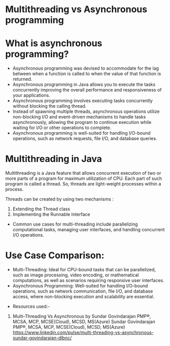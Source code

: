 # Multithreading vs Asynchronous programming
# What is asynchronous programming?
- Asynchronous programming was devised to accommodate for the lag between when a function is called to when the value of that function is returned.
- Asynchronous programming in Java allows you to execute the tasks concurrently improving the overall performance and responsiveness of your applications.
- Asynchronous programming involves executing tasks concurrently without blocking the calling thread.
- Instead of spawning multiple threads, asynchronous operations utilize non-blocking I/O and event-driven mechanisms to handle tasks asynchronously, 
  allowing the program to continue execution while waiting for I/O or other operations to complete.
- Asynchronous programming is well-suited for handling I/O-bound operations, such as network requests, file I/O, and database queries.

# Multithreading in Java
Multithreading is a Java feature that allows concurrent execution of two or more parts of a program for maximum utilization of CPU. 
Each part of such program is called a thread. So, threads are light-weight processes within a process.

Threads can be created by using two mechanisms :
1. Extending the Thread class
2. Implementing the Runnable Interface

- Common use cases for multi-threading include parallelizing computational tasks, managing user interfaces, and handling concurrent I/O operations.

# Use Case Comparison:
- Multi-Threading: Ideal for CPU-bound tasks that can be parallelized, such as image processing, video encoding, or mathematical computations, 
  as well as scenarios requiring responsive user interfaces.
- Asynchronous Programming: Well-suited for handling I/O-bound operations, such as network communication, file I/O, and database access, 
  where non-blocking execution and scalability are essential.

* Resources used:-
1. Multi-Threading Vs Asynchronous by Sundar Govindarajan PMP®, MCSA, MCP, MCSE(Cloud), MCSD, MS(Azure)
   Sundar Govindarajan PMP®, MCSA, MCP, MCSE(Cloud), MCSD, MS(Azure)
   https://www.linkedin.com/pulse/multi-threading-vs-asynchronous-sundar-govindarajan-dlbnc/